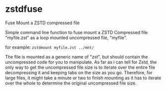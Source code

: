 # zstdfuse
Fuse Mount a ZSTD compressed file

Simple command line function to fuse mount a ZSTD Compressed file "myfile.zst" as a loop mounted uncompressed file, "myfile".

for example: `zstdmount myfile.zst ../mnt/`

The file is mounted as a generic name of "zst", but should contain the uncompressed code for you to manipulate. As far as i can tell for Zstd, the only way to get the uncompressed file size is to iterate over the entire file decompressing it and keeping tabs on the size as you go. Therefore, for large files, it might take a minute or two to finish mounting as it has to iterate over the whole to determine the original uncompressed file size.
